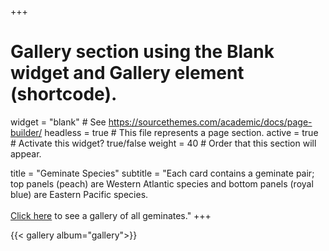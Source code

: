 +++
# Gallery section using the Blank widget and Gallery element (shortcode).
widget = "blank"  # See https://sourcethemes.com/academic/docs/page-builder/
headless = true  # This file represents a page section.
active = true  # Activate this widget? true/false
weight = 40  # Order that this section will appear.

title = "Geminate Species"
subtitle = "Each card contains a geminate pair; top panels (peach) are Western Atlantic species and bottom panels (royal blue) are Eastern Pacific species. <br/> <br/>  [Click here](/geminates/) to see a gallery of all geminates."
+++

{{< gallery album="gallery">}}
